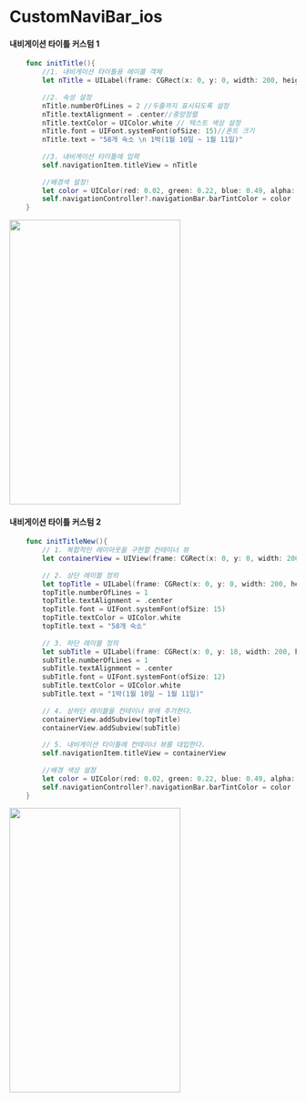 # CustomNaviBar_ios

#### 내비게이션 타이틀 커스텀 1

```swift
    func initTitle(){
        //1. 내비게이션 타이틀용 레이블 객체
        let nTitle = UILabel(frame: CGRect(x: 0, y: 0, width: 200, height: 40))
        
        //2. 속성 설정
        nTitle.numberOfLines = 2 //두줄까지 표시되도록 설정
        nTitle.textAlignment = .center//중앙정렬
        nTitle.textColor = UIColor.white // 텍스트 색상 설정
        nTitle.font = UIFont.systemFont(ofSize: 15)//폰트 크기
        nTitle.text = "58개 숙소 \n 1박(1월 10일 ~ 1월 11일)"
        
        //3. 내비게이션 타이틀에 입력
        self.navigationItem.titleView = nTitle
        
        //배경색 설정!
        let color = UIColor(red: 0.02, green: 0.22, blue: 0.49, alpha: 0.8)
        self.navigationController?.navigationBar.barTintColor = color
    }
```

<div>
<img width="300" height="500" src="https://user-images.githubusercontent.com/30828236/54037520-b9bbbd80-4201-11e9-91ee-11d8fa9aae31.png">
</div>
           
#### 내비게이션 타이틀 커스텀 2

```swift
    func initTitleNew(){
        // 1. 복합적인 레이아웃을 구현할 컨테이너 뷰
        let containerView = UIView(frame: CGRect(x: 0, y: 0, width: 200, height: 36))
        
        // 2. 상단 레이블 정의
        let topTitle = UILabel(frame: CGRect(x: 0, y: 0, width: 200, height: 10))
        topTitle.numberOfLines = 1
        topTitle.textAlignment = .center
        topTitle.font = UIFont.systemFont(ofSize: 15)
        topTitle.textColor = UIColor.white
        topTitle.text = "58개 숙소"
        
        // 3. 하단 레이블 정의
        let subTitle = UILabel(frame: CGRect(x: 0, y: 18, width: 200, height: 18))
        subTitle.numberOfLines = 1
        subTitle.textAlignment = .center
        subTitle.font = UIFont.systemFont(ofSize: 12)
        subTitle.textColor = UIColor.white
        subTitle.text = "1박(1월 10일 ~ 1월 11일)"
        
        // 4. 상하단 레이블을 컨테이너 뷰에 추가한다.
        containerView.addSubview(topTitle)
        containerView.addSubview(subTitle)
        
        // 5. 내비게이션 타이틀에 컨테이너 뷰를 대입한다.
        self.navigationItem.titleView = containerView
        
        //배경 색상 설정
        let color = UIColor(red: 0.02, green: 0.22, blue: 0.49, alpha: 0.8)
        self.navigationController?.navigationBar.barTintColor = color
    }
```

<div>
<img width="300" height="500" src="https://user-images.githubusercontent.com/30828236/54037529-baecea80-4201-11e9-85e4-4f494afc55af.png">
</div>

